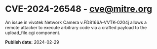 # CVE-2024-26548 - cve@mitre.org

An issue in vivotek Network Camera v.FD8166A-VVTK-0204j allows a remote attacker to execute arbitrary code via a crafted payload to the upload_file.cgi component.

**Publish date:** 2024-02-29
